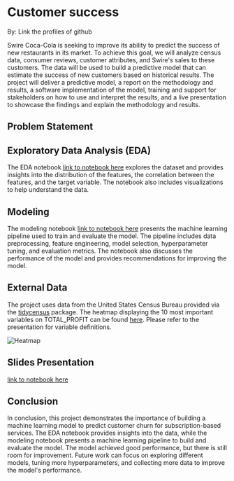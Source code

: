 # Customer success
By: Link the profiles of github

Swire Coca-Cola is seeking to improve its ability to predict the success of new restaurants in its market. To achieve this goal, we will analyze census data, consumer reviews, customer attributes, and Swire's sales to these customers. The data will be used to build a predictive model that can estimate the success of new customers based on historical results. The project will deliver a predictive model, a report on the methodology and results, a software implementation of the model, training and support for stakeholders on how to use and interpret the results, and a live presentation to showcase the findings and explain the methodology and results. 

## Problem Statement



## Exploratory Data Analysis (EDA)

The EDA notebook [link to notebook here](EDA_Swire_coca_cola.html) explores the dataset and provides insights into the distribution of the features, the correlation between the features, and the target variable. The notebook also includes visualizations to help understand the data.

## Modeling

The modeling notebook [link to notebook here]() presents the machine learning pipeline used to train and evaluate the model. The pipeline includes data preprocessing, feature engineering, model selection, hyperparameter tuning, and evaluation metrics. The notebook also discusses the performance of the model and provides recommendations for improving the model.

## External Data

The project uses data from the United States Census Bureau provided via the [tidycensus](https://walker-data.com/tidycensus/) package. The heatmap displaying the 10 most important variables on TOTAL_PROFIT can be found [here](census_var_imp.png). Please refer to the presentation for variable definitions.

![Heatmap](http://url/to/img.png)

## Slides Presentation
[link to notebook here](Customer_success_slides.pdf)

## Conclusion

In conclusion, this project demonstrates the importance of building a machine learning model to predict customer churn for subscription-based services. The EDA notebook provides insights into the data, while the modeling notebook presents a machine learning pipeline to build and evaluate the model. The model achieved good performance, but there is still room for improvement. Future work can focus on exploring different models, tuning more hyperparameters, and collecting more data to improve the model's performance.
